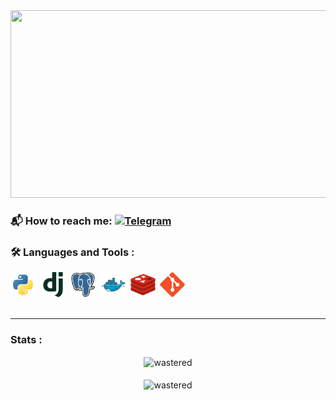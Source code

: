 <div align="center">
  <img src="https://media.giphy.com/media/v1.Y2lkPTc5MGI3NjExZXg3dnl1anFvMzB5cnI4bGJkNTFpMDhmMmZxMTdyZ2R1Z3Bhd3p5MSZlcD12MV9pbnRlcm5hbF9naWZfYnlfaWQmY3Q9Zw/LMcB8XospGZO8UQq87/giphy.gif/Rpl1sod1vCXK0L2SUN/giphy.gif" width="600" height="300"/>
</div>

### 📬 How to reach me: <a href="https://t.me/wioname"><img height="30em" src="https://telegra.ph/file/6dab703f0e680b0ed613f.png" alt = "Telegram"/></a>

### 🛠 Languages and Tools :

<div>
  <img src="https://raw.githubusercontent.com/devicons/devicon/6910f0503efdd315c8f9b858234310c06e04d9c0/icons/python/python-original.svg" title="Python" alt="Python" width="40" height="40"/>&nbsp;
  <img src="https://raw.githubusercontent.com/devicons/devicon/6910f0503efdd315c8f9b858234310c06e04d9c0/icons/django/django-plain.svg" title="Django" alt="Django" width="40" height="40"/>&nbsp;
  <img src="https://raw.githubusercontent.com/devicons/devicon/6910f0503efdd315c8f9b858234310c06e04d9c0/icons/postgresql/postgresql-original.svg" title="PostgreSQL" alt="PostgreSQL" width="40" height="40"/>&nbsp;
  <img src="https://raw.githubusercontent.com/devicons/devicon/6910f0503efdd315c8f9b858234310c06e04d9c0/icons/docker/docker-original.svg" title="Docker" alt="Docker" width="40" height="40"/>&nbsp;
  <img src="https://raw.githubusercontent.com/devicons/devicon/6910f0503efdd315c8f9b858234310c06e04d9c0/icons/redis/redis-original.svg" title="redis" alt="redis" width="40" height="40"/>&nbsp;
  <img src="https://raw.githubusercontent.com/devicons/devicon/6910f0503efdd315c8f9b858234310c06e04d9c0/icons/git/git-original.svg" title="git" alt="git" width="40" height="40"/>&nbsp;
</div><br/>

---
<link rel="stylesheet" href="https://cdn.jsdelivr.net/gh/devicons/devicon@latest/devicon.min.css">

### Stats :

<p align="center"><img height="180em" src="https://github-readme-stats.vercel.app/api?username=wastered&hide_border=true&count_private=true&show_icons=true&theme=radical" alt="wastered" align = "center"/><br/><br/>
<img height="180em" src="https://github-readme-streak-stats.herokuapp.com?user=wastered&theme=radical&hide_border=true" alt="wastered" align = "center"/></p>

<!--
**wastered/wastered** is a ✨ _special_ ✨ repository because its `README.md` (this file) appears on your GitHub profile.

Here are some ideas to get you started:

- 🔭 I’m currently working on ...
- 🌱 I’m currently learning ...
- 👯 I’m looking to collaborate on ...
- 🤔 I’m looking for help with ...
- 💬 Ask me about ...
- 📫 How to reach me: ...
- 😄 Pronouns: ...
- ⚡ Fun fact: ...
-->
